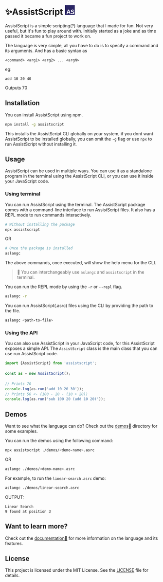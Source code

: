 # ✨AssistScript <img height="32" src="./docs/assets/AS.png" width="32" alt="AssistScript logo"/>

AssistScript is a simple scripting(?) language that I made for fun.
Not very useful, but it's fun to play around with.
Initially started as a joke and as time passed it became a fun project to work on.

The language is very simple, all you have to do is to specify a command and its arguments.
And has a basic syntax as

```asrc
<command> <arg1> <arg2> ... <argN>
```

eg:

```asrc
add 10 20 40
```

Outputs 70

## Installation

You can install AssistScript using npm.

```bash
npm install -g assistscript
```

This installs the AssistScript CLI globally on your system,
if you dont want AssistScript to be installed globally,
you can omit the `-g` flag or use `npx` to run AssistScript without installing it.

## Usage

AssistScript can be used in multiple ways.
You can use it as a standalone program in the terminal using the AssistScript CLI, 
or you can use it inside your JavaScript code.

### Using terminal

You can run AssistScript using the terminal. The AssistScript package comes with a command-line interface to run
AssistScript files. It also has a REPL mode to run commands interactively.

```bash
# Without installing the package
npx assistscript
```

OR

```bash
# Once the package is installed
aslangc
```
The above commands, once executed, will show the help menu for the CLI.

> 📝 You can interchangeably use `aslangc` and `assistscript` in the terminal.

You can run the REPL mode by using the `-r` or `--repl` flag.

```bash
aslangc -r
```

You can run AssistScript(.asrc) files using the CLI by providing the path to the file.
```bash
aslangc <path-to-file>
```

### Using the API

You can also use AssistScript in your JavaScript code, for this AssistScript exposes a simple API.
The `AssistScript` class is the main class that you can use run AssistScript code.

```ts
import {AssistScript} from 'assistscript';

const as = new AssistScript();

// Prints 70
console.log(as.run('add 10 20 30'));
// Prints 50 <- (100 - 20 - (10 + 20))
console.log(as.run('sub 100 20 (add 10 20)'));
``` 

## Demos

Want to see what the language can do? Check out the [demos🧪](./demos) directory for some examples.

You can run the demos using the following command:

```bash
npx assistscript ./demos/<demo-name>.asrc
```

OR

```bash
aslangc ./demos/<demo-name>.asrc
```

For example, to run the `linear-search.asrc` demo:

```bash
aslangc ./demos/linear-search.asrc
```

OUTPUT:

```text
Linear Search
9 found at position 3
```

## Want to learn more? 

Check out the [documentation📃](./docs/README.md) for more information on the language and its features.

## License

This project is licensed under the MIT License. See the [LICENSE](./LICENSE) file for details.


